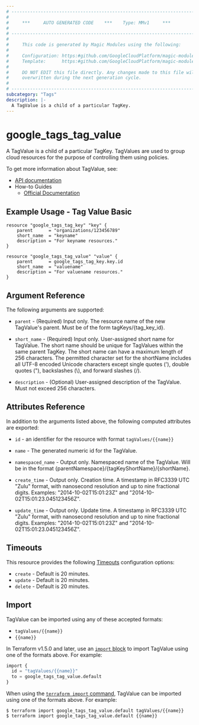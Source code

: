 ```yaml
---
# ----------------------------------------------------------------------------
#
#     ***     AUTO GENERATED CODE    ***    Type: MMv1     ***
#
# ----------------------------------------------------------------------------
#
#     This code is generated by Magic Modules using the following:
#
#     Configuration: https:#github.com/GoogleCloudPlatform/magic-modules/tree/main/mmv1/products/tags/TagValue.yaml
#     Template:      https:#github.com/GoogleCloudPlatform/magic-modules/tree/main/mmv1/templates/terraform/resource.html.markdown.tmpl
#
#     DO NOT EDIT this file directly. Any changes made to this file will be
#     overwritten during the next generation cycle.
#
# ----------------------------------------------------------------------------
subcategory: "Tags"
description: |-
  A TagValue is a child of a particular TagKey.
---
```


# google_tags_tag_value

A TagValue is a child of a particular TagKey. TagValues are used to group cloud resources for the purpose of controlling them using policies.


To get more information about TagValue, see:

* [API documentation](https://cloud.google.com/resource-manager/reference/rest/v3/tagValues)
* How-to Guides
    * [Official Documentation](https://cloud.google.com/resource-manager/docs/tags/tags-creating-and-managing)

## Example Usage - Tag Value Basic


```hcl
resource "google_tags_tag_key" "key" {
	parent      = "organizations/123456789"
	short_name  = "keyname"
	description = "For keyname resources."
}

resource "google_tags_tag_value" "value" {
	parent      = google_tags_tag_key.key.id
	short_name  = "valuename"
	description = "For valuename resources."
}
```

## Argument Reference

The following arguments are supported:


* `parent` -
  (Required)
  Input only. The resource name of the new TagValue's parent. Must be of the form tagKeys/{tag_key_id}.

* `short_name` -
  (Required)
  Input only. User-assigned short name for TagValue. The short name should be unique for TagValues within the same parent TagKey.
  The short name can have a maximum length of 256 characters. The permitted character set for the shortName includes all UTF-8 encoded Unicode characters except single quotes ('), double quotes ("), backslashes (\\), and forward slashes (/).


* `description` -
  (Optional)
  User-assigned description of the TagValue. Must not exceed 256 characters.



## Attributes Reference

In addition to the arguments listed above, the following computed attributes are exported:

* `id` - an identifier for the resource with format `tagValues/{{name}}`

* `name` -
  The generated numeric id for the TagValue.

* `namespaced_name` -
  Output only. Namespaced name of the TagValue. Will be in the format {parentNamespace}/{tagKeyShortName}/{shortName}.

* `create_time` -
  Output only. Creation time.
  A timestamp in RFC3339 UTC "Zulu" format, with nanosecond resolution and up to nine fractional digits. Examples: "2014-10-02T15:01:23Z" and "2014-10-02T15:01:23.045123456Z".

* `update_time` -
  Output only. Update time.
  A timestamp in RFC3339 UTC "Zulu" format, with nanosecond resolution and up to nine fractional digits. Examples: "2014-10-02T15:01:23Z" and "2014-10-02T15:01:23.045123456Z".


## Timeouts

This resource provides the following
[Timeouts](https://developer.hashicorp.com/terraform/plugin/sdkv2/resources/retries-and-customizable-timeouts) configuration options:

- `create` - Default is 20 minutes.
- `update` - Default is 20 minutes.
- `delete` - Default is 20 minutes.

## Import


TagValue can be imported using any of these accepted formats:

* `tagValues/{{name}}`
* `{{name}}`


In Terraform v1.5.0 and later, use an [`import` block](https://developer.hashicorp.com/terraform/language/import) to import TagValue using one of the formats above. For example:

```tf
import {
  id = "tagValues/{{name}}"
  to = google_tags_tag_value.default
}
```

When using the [`terraform import` command](https://developer.hashicorp.com/terraform/cli/commands/import), TagValue can be imported using one of the formats above. For example:

```
$ terraform import google_tags_tag_value.default tagValues/{{name}}
$ terraform import google_tags_tag_value.default {{name}}
```
